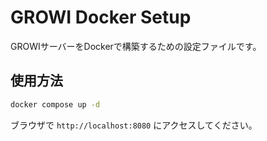 # GROWI Docker Setup

GROWIサーバーをDockerで構築するための設定ファイルです。

## 使用方法

```bash
docker compose up -d
```

ブラウザで `http://localhost:8080` にアクセスしてください。